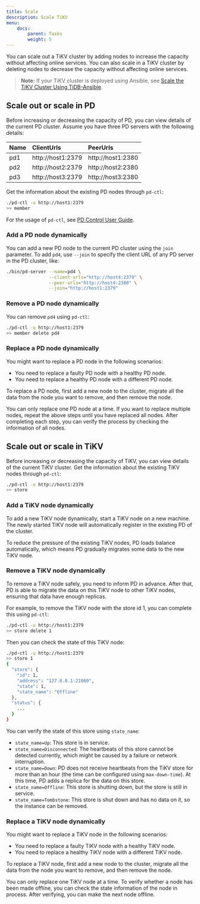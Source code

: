 ```yaml
---
title: Scale
description: Scale TiKV
menu:
    docs:
        parent: Tasks
        weight: 5
---
```


You can scale out a TiKV cluster by adding nodes to increase the capacity without affecting online services. You can also scale in a TiKV cluster by deleting nodes to decrease the capacity without affecting online services.

> **Note:** If your TiKV cluster is deployed using Ansible, see [Scale the TiKV Cluster Using TiDB-Ansible](../ansible).

## Scale out or scale in PD

Before increasing or decreasing the capacity of PD, you can view details of the current PD cluster. Assume you have three PD servers with the following details:

| Name | ClientUrls        | PeerUrls          |
|:-----|:------------------|:------------------|
| pd1  | http://host1:2379 | http://host1:2380 |
| pd2  | http://host2:2379 | http://host2:2380 |
| pd3  | http://host3:2379 | http://host3:2380 |

Get the information about the existing PD nodes through `pd-ctl`:

```bash
./pd-ctl -u http://host1:2379
>> member
```

For the usage of `pd-ctl`, see [PD Control User Guide](../../reference/tools/pd-control.md).

### Add a PD node dynamically

You can add a new PD node to the current PD cluster using the `join` parameter. To add `pd4`, use `--join` to specify the client URL of any PD server in the PD cluster, like:

```bash
./bin/pd-server --name=pd4 \
                --client-urls="http://host4:2379" \
                --peer-urls="http://host4:2380" \
                --join="http://host1:2379"
```

### Remove a PD node dynamically

You can remove `pd4` using `pd-ctl`:

```bash
./pd-ctl -u http://host1:2379
>> member delete pd4
```

### Replace a PD node dynamically

You might want to replace a PD node in the following scenarios:

- You need to replace a faulty PD node with a healthy PD node.
- You need to replace a healthy PD node with a different PD node.

To replace a PD node, first add a new node to the cluster, migrate all the data from the node you want to remove, and then remove the node.

You can only replace one PD node at a time. If you want to replace multiple nodes, repeat the above steps until you have replaced all nodes. After completing each step, you can verify the process by checking the information of all nodes.

## Scale out or scale in TiKV

Before increasing or decreasing the capacity of TiKV, you can view details of the current TiKV cluster. Get the information about the existing TiKV nodes through `pd-ctl`:

```bash
./pd-ctl -u http://host1:2379
>> store
```

### Add a TiKV node dynamically

To add a new TiKV node dynamically, start a TiKV node on a new machine. The newly started TiKV node will automatically register in the existing PD of the cluster.

To reduce the pressure of the existing TiKV nodes, PD loads balance automatically, which means PD gradually migrates some data to the new TiKV node.

### Remove a TiKV node dynamically

To remove a TiKV node safely, you need to inform PD in advance. After that, PD is able to migrate the data on this TiKV node to other TiKV nodes, ensuring that data have enough replicas.

For example, to remove the TiKV node with the store id 1, you can complete this using `pd-ctl`:

```bash
./pd-ctl -u http://host1:2379
>> store delete 1
```

Then you can check the state of this TiKV node:

```bash
./pd-ctl -u http://host1:2379
>> store 1
{
  "store": {
    "id": 1,
    "address": "127.0.0.1:21060",
    "state": 1,
    "state_name": "Offline"
  },
  "status": {
    ...
  }
}
```

You can verify the state of this store using `state_name`:

  - `state_name=Up`: This store is in service.
  - `state_name=Disconnected`: The heartbeats of this store cannot be detected currently, which might be caused by a failure or network interruption.
  - `state_name=Down`: PD does not receive heartbeats from the TiKV store for more than an hour (the time can be configured using `max-down-time`). At this time, PD adds a replica for the data on this store.
  - `state_name=Offline`: This store is shutting down, but the store is still in service.
  - `state_name=Tombstone`: This store is shut down and has no data on it, so the instance can be removed.

### Replace a TiKV node dynamically

You might want to replace a TiKV node in the following scenarios:

- You need to replace a faulty TiKV node with a healthy TiKV node.
- You need to replace a healthy TiKV node with a different TiKV node.

To replace a TiKV node, first add a new node to the cluster, migrate all the data from the node you want to remove, and then remove the node.

You can only replace one TiKV node at a time. To verify whether a node has been made offline, you can check the state information of the node in process. After verifying, you can make the next node offline.
